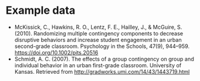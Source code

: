 # Example data

* McKissick, C., Hawkins, R. O., Lentz, F. E., Hailley, J., & McGuire, S. (2010). Randomizing multiple contingency components to decrease disruptive behaviors and increase student engagement in an urban second-grade classroom. Psychology in the Schools, 47(9), 944–959. https://doi.org/10.1002/pits.20516
* Schmidt, A. C. (2007). The effects of a group contingency on group and individual behavior in an urban first-grade classroom. University of Kansas. Retrieved from http://gradworks.umi.com/14/43/1443719.html
